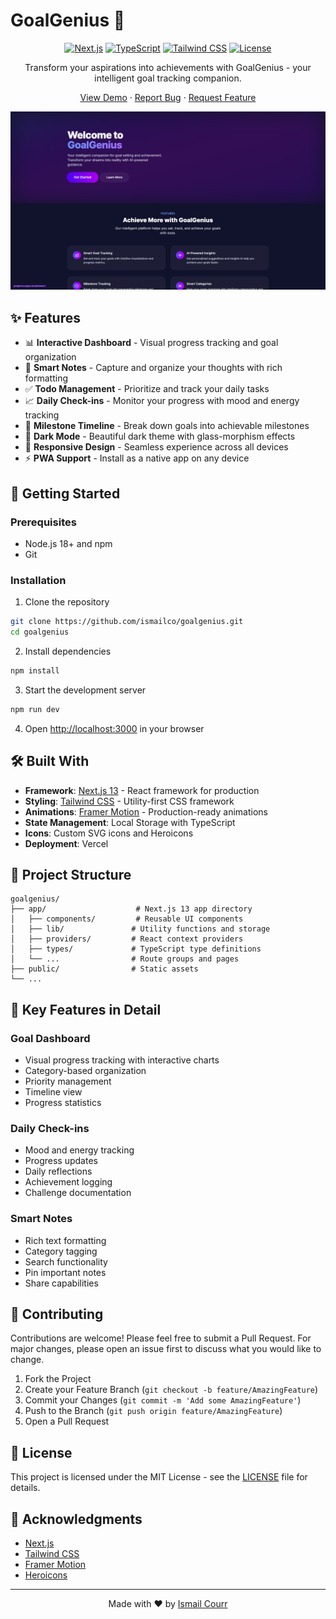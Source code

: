 # GoalGenius 🎯

<div align="center">

[![Next.js](https://img.shields.io/badge/Next.js-13.5-black?style=for-the-badge&logo=next.js)](https://nextjs.org/)
[![TypeScript](https://img.shields.io/badge/TypeScript-5.0-blue?style=for-the-badge&logo=typescript)](https://www.typescriptlang.org/)
[![Tailwind CSS](https://img.shields.io/badge/Tailwind-3.0-38B2AC?style=for-the-badge&logo=tailwind-css)](https://tailwindcss.com/)
[![License](https://img.shields.io/badge/License-MIT-green.svg?style=for-the-badge)](LICENSE)

Transform your aspirations into achievements with GoalGenius - your intelligent goal tracking companion.

[View Demo](https://goalgenius.soultware.com) · [Report Bug](https://github.com/ismailco/goalgenius/issues) · [Request Feature](https://github.com/ismailco/goalgenius/issues)

![GoalGenius Dashboard](public/Screenshot.png)

</div>

## ✨ Features

- 📊 **Interactive Dashboard** - Visual progress tracking and goal organization
- 📝 **Smart Notes** - Capture and organize your thoughts with rich formatting
- ✅ **Todo Management** - Prioritize and track your daily tasks
- 📈 **Daily Check-ins** - Monitor your progress with mood and energy tracking
- 🎯 **Milestone Timeline** - Break down goals into achievable milestones
- 🌙 **Dark Mode** - Beautiful dark theme with glass-morphism effects
- 📱 **Responsive Design** - Seamless experience across all devices
- ⚡ **PWA Support** - Install as a native app on any device

## 🚀 Getting Started

### Prerequisites

- Node.js 18+ and npm
- Git

### Installation

1. Clone the repository
```bash
git clone https://github.com/ismailco/goalgenius.git
cd goalgenius
```

2. Install dependencies
```bash
npm install
```

3. Start the development server
```bash
npm run dev
```

4. Open [http://localhost:3000](http://localhost:3000) in your browser

## 🛠️ Built With

- **Framework**: [Next.js 13](https://nextjs.org/) - React framework for production
- **Styling**: [Tailwind CSS](https://tailwindcss.com/) - Utility-first CSS framework
- **Animations**: [Framer Motion](https://www.framer.com/motion/) - Production-ready animations
- **State Management**: Local Storage with TypeScript
- **Icons**: Custom SVG icons and Heroicons
- **Deployment**: Vercel

## 📖 Project Structure

```
goalgenius/
├── app/                    # Next.js 13 app directory
│   ├── components/         # Reusable UI components
│   ├── lib/               # Utility functions and storage
│   ├── providers/         # React context providers
│   ├── types/             # TypeScript type definitions
│   └── ...                # Route groups and pages
├── public/                # Static assets
└── ...
```

## 🎨 Key Features in Detail

### Goal Dashboard
- Visual progress tracking with interactive charts
- Category-based organization
- Priority management
- Timeline view
- Progress statistics

### Daily Check-ins
- Mood and energy tracking
- Progress updates
- Daily reflections
- Achievement logging
- Challenge documentation

### Smart Notes
- Rich text formatting
- Category tagging
- Search functionality
- Pin important notes
- Share capabilities

## 🤝 Contributing

Contributions are welcome! Please feel free to submit a Pull Request. For major changes, please open an issue first to discuss what you would like to change.

1. Fork the Project
2. Create your Feature Branch (`git checkout -b feature/AmazingFeature`)
3. Commit your Changes (`git commit -m 'Add some AmazingFeature'`)
4. Push to the Branch (`git push origin feature/AmazingFeature`)
5. Open a Pull Request

## 📝 License

This project is licensed under the MIT License - see the [LICENSE](LICENSE) file for details.

## 🙏 Acknowledgments

- [Next.js](https://nextjs.org/)
- [Tailwind CSS](https://tailwindcss.com/)
- [Framer Motion](https://www.framer.com/motion/)
- [Heroicons](https://heroicons.com/)

---

<div align="center">

Made with ❤️ by [Ismail Courr](https://github.com/ismailco)

</div>
